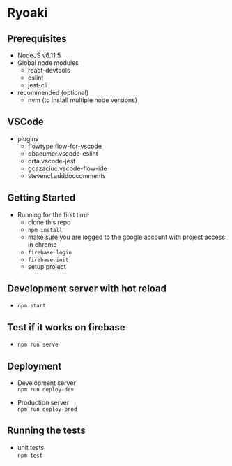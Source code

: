 # Ryoaki

## Prerequisites

- NodeJS v6.11.5
- Global node modules
  - react-devtools
  - eslint
  - jest-cli
- recommended (optional)
  - nvm (to install multiple node versions)

## VSCode

- plugins
  - flowtype.flow-for-vscode
  - dbaeumer.vscode-eslint
  - orta.vscode-jest
  - gcazaciuc.vscode-flow-ide
  - stevencl.adddoccomments

## Getting Started

- Running for the first time
  - clone this repo
  - `npm install`
  - make sure you are logged to the google account with project access in chrome
  - `firebase login`
  - `firebase init`
  - setup project

## Development server with hot reload

- `npm start`

## Test if it works on firebase

- `npm run serve`

## Deployment

- Development server  
  `npm run deploy-dev`

- Production server  
  `npm run deploy-prod`

## Running the tests

- unit tests  
  `npm test`
